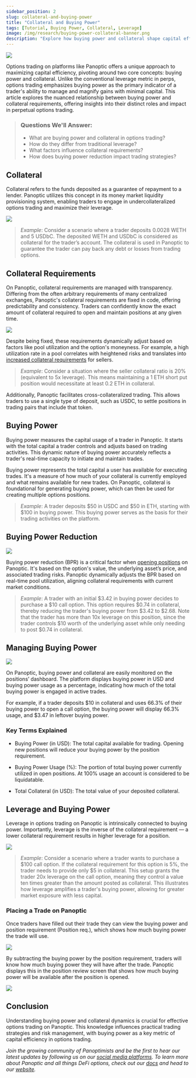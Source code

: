 ```yaml
---
sidebar_position: 2
slug: collateral-and-buying-power
title: "Collateral and Buying Power"
tags: [Tutorial, Buying Power, Collateral, Leverage]
image: /img/research/buying-power-collateral-banner.png
description: "Explore how buying power and collateral shape capital efficiency and leverage for perpetual options trading on Panoptic."
---
```


![](./collateral-and-buying-power/buying-power-collateral-banner.png)  

Options trading on platforms like Panoptic offers a unique approach to maximizing capital efficiency, pivoting around two core concepts: buying power and collateral. Unlike the conventional leverage metric in perps, options trading emphasizes buying power as the primary indicator of a trader's ability to manage and magnify gains with minimal capital. This article explores the nuanced relationship between buying power and collateral requirements, offering insights into their distinct roles and impact in perpetual options trading.

>### Questions We'll Answer:
>
>-   What are buying power and collateral in options trading?  
>-   How do they differ from traditional leverage?
>-   What factors influence collateral requirements?
>-   How does buying power reduction impact trading strategies?
    

## Collateral

Collateral refers to the funds deposited as a guarantee of repayment to a lender. Panoptic utilizes this concept in its money market liquidity provisioning system, enabling traders to engage in undercollateralized options trading and maximize their leverage.

  
  

![](./collateral-and-buying-power/1.png)

  

>*Example*: Consider a scenario where a trader deposits 0.0028 WETH and 5 USDbC. The deposited WETH and USDbC is considered as collateral for the trader’s account. The collateral is used in Panoptic to guarantee the trader can pay back any debt or losses from trading options.

## Collateral Requirements

On Panoptic, collateral requirements are managed with transparency. Differing from the often arbitrary requirements of many centralized exchanges, Panoptic's collateral requirements are fixed in code, offering predictability and consistency. Traders can confidently know the exact amount of collateral required to open and maintain positions at any given time.

  

![](./collateral-and-buying-power/2.png)

  

Despite being fixed, these requirements dynamically adjust based on factors like pool utilization and the option's moneyness. For example, a high utilization rate in a pool correlates with heightened risks and translates into [increased collateral requirements](https://panoptic.xyz/docs/panoptic-protocol/buying-power) for sellers. 

>*Example*: Consider a situation where the seller collateral ratio is 20% (equivalent to 5x leverage). This means maintaining a 1 ETH short put position would necessitate at least 0.2 ETH in collateral.

Additionally, Panoptic facilitates cross-collateralized trading. This allows traders to use a single type of deposit, such as USDC, to settle positions in trading pairs that include that token.

## Buying Power

Buying power measures the capital usage of a trader in Panoptic. It starts with the total capital a trader controls and adjusts based on trading activities. This dynamic nature of buying power accurately reflects a trader's real-time capacity to initiate and maintain trades.

  

Buying power represents the total capital a user has available for executing trades. It's a measure of how much of your collateral is currently employed and what remains available for new trades. On Panoptic, collateral is foundational for generating buying power, which can then be used for creating multiple options positions.

  

>*Example*: A trader deposits $50 in USDC and $50 in ETH, starting with $100 in buying power. This buying power serves as the basis for their trading activities on the platform.

## Buying Power Reduction

![](./collateral-and-buying-power/3.png)

  

Buying power reduction (BPR) is a critical factor when [opening positions](/docs/product/opening-a-position) on Panoptic. It's based on the option's value, the underlying asset’s price, and associated trading risks. Panoptic dynamically adjusts the BPR based on real-time pool utilization, aligning collateral requirements with current market conditions.

  

>*Example*: A trader with an initial $3.42 in buying power decides to purchase a $10 call option. This option requires $0.74 in collateral, thereby reducing the trader's buying power from $3.42 to $2.68. Note that the trader has more than 10x leverage on this position, since the trader controls $10 worth of the underlying asset while only needing to post $0.74 in collateral.

## Managing Buying Power

![](./collateral-and-buying-power/4.png)

On Panoptic, buying power and collateral are easily monitored on the positions’ dashboard. The platform displays buying power in USD and buying power usage as a percentage, indicating how much of the total buying power is engaged in active trades.

  

For example, if a trader deposits $10 in collateral and uses 66.3% of their buying power to open a call option, the buying power will display 66.3% usage, and $3.47 in leftover buying power.

### Key Terms Explained

-   Buying Power (in USD): The total capital available for trading. Opening new positions will reduce your buying power by the position requirement.
    
-   Buying Power Usage (%): The portion of total buying power currently utilized in open positions. At 100% usage an account is considered to be liquidatable.
    
-   Total Collateral (in USD): The total value of your deposited collateral.
    

  

## Leverage and Buying Power

Leverage in options trading on Panoptic is intrinsically connected to buying power. Importantly, leverage is the inverse of the collateral requirement — a lower collateral requirement results in higher leverage for a position.

![](./collateral-and-buying-power/5.png)  

>*Example*: Consider a scenario where a trader wants to purchase a $100 call option. If the collateral requirement for this option is 5%, the trader needs to provide only $5 in collateral. This setup grants the trader 20x leverage on the call option, meaning they control a value ten times greater than the amount posted as collateral. This illustrates how leverage amplifies a trader's buying power, allowing for greater market exposure with less capital.


### Placing a Trade on Panoptic

  

Once traders have filled out their trade they can view the buying power and position requirement (Position req.), which shows how much buying power the trade will use.

  

![](./collateral-and-buying-power/6.png)

  

By subtracting the buying power by the position requirement, traders will know how much buying power they will have after the trade. Panoptic displays this in the position review screen that shows how much buying power will be available after the position is opened.

![](./collateral-and-buying-power/7.png)

## Conclusion

Understanding buying power and collateral dynamics is crucial for effective options trading on Panoptic. This knowledge influences practical trading strategies and risk management, with buying power as a key metric of capital efficiency in options trading.

*Join the growing community of Panoptimists and be the first to hear our latest updates by following us on our [social media platforms](https://links.panoptic.xyz/all). To learn more about Panoptic and all things DeFi options, check out our [docs](https://panoptic.xyz/docs/intro) and head to our [website](https://panoptic.xyz/).*